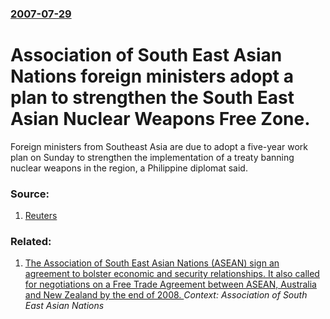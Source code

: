 ### [2007-07-29](/news/2007/07/29/index.md)

#  Association of South East Asian Nations foreign ministers adopt a plan to strengthen the South East Asian Nuclear Weapons Free Zone. 

Foreign ministers from Southeast Asia are due to adopt a five-year work plan on Sunday to strengthen the implementation of a treaty banning nuclear weapons in the region, a Philippine diplomat said.


### Source:

1. [Reuters](http://www.reuters.com/article/newsOne/idUSMAN26683520070729)

### Related:

1. [ The Association of South East Asian Nations (ASEAN) sign an agreement to bolster economic and security relationships. It also called for negotiations on a Free Trade Agreement between ASEAN, Australia and New Zealand by the end of 2008. ](/news/2007/08/1/the-association-of-south-east-asian-nations-asean-sign-an-agreement-to-bolster-economic-and-security-relationships-it-also-called-for-ne.md) _Context: Association of South East Asian Nations_
